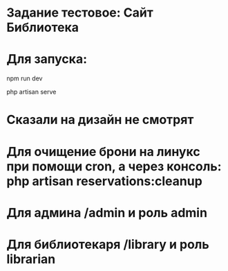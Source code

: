  <h1 class="text-3xl">Задание тестовое: Сайт Библиотека</h1>

<h1 class="text-3xl">Для запуска:</h1>
 <p>npm run dev</p>
 <p>php artisan serve</p>
  <h1 class="text-3xl">Сказали на дизайн не смотрят</h1>
  <h1 class="text-3xl">Для очищение брони на линукс при помощи cron, а через консоль: php artisan reservations:cleanup</h1>
  <h1 class="text-3xl">Для админа /admin и роль admin</h1>
  <h1 class="text-3xl">Для библиотекаря /library и роль librarian</h1>
